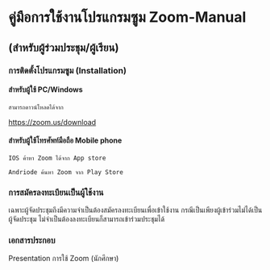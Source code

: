 # คู่มือการใช้งานโปรแกรมซูม Zoom-Manual 
## (สำหรับผู้ร่วมประชุม/ผู้เรียน)


### การติดตั้งโปรแกรมซูม (Installation)

#### สำหรับผู้ใช้ PC/Windows
    สามารถดาวน์โหลดได้จาก
https://zoom.us/download 

#### สำหรับผู้ใช้โทรศัพท์มือถือ Mobile phone

    IOS ค้าหา Zoom ได้จาก App store
    
    Andriode ค้นหา Zoom จาก Play Store
    
### การสมัครลงทะเบียนเป็นผู้ใช้งาน

   เฉพาะผู้จัดประชุมถึงมีความจำเป็นต้องสมัครลงทะเบียนเพื่อเข้าใช้งาน 
   กรณีเป็นเพียงผู้เข้าร่วมไม่ได้เป็นผู้จัดประชุม ไม่จำเป็นต้องลงทะเบียนก็สามารถเข้าร่วมประชุมได้
   
### เอกสารประกอบ

Presentation การใช้ Zoom (นักศึกษา)


     

